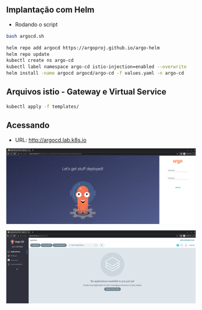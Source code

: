 ## Implantação com Helm

- Rodando o script

```bash
bash argocd.sh
```

```bash
helm repo add argocd https://argoproj.github.io/argo-helm
helm repo update
kubectl create ns argo-cd
kubectl label namespace argo-cd istio-injection=enabled --overwrite
helm install -name argocd argocd/argo-cd -f values.yaml -n argo-cd
```

## Arquivos istio - Gateway e Virtual Service

```bash
kubectl apply -f templates/
```

## Acessando

- URL: http://argocd.lab.k8s.io

<p align="center">
  <img alt="k8s" src="../../images/argo-1.png">
</p>

<p align="center">
  <img alt="k8s" src="../../images/argo-2.png">
</p>